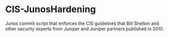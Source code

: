 # CIS-JunosHardening
Junos commit script that enforces the CIS guidelines that Bill Shelton and other security experts from Juniper and Juniper partners published in 2010.
